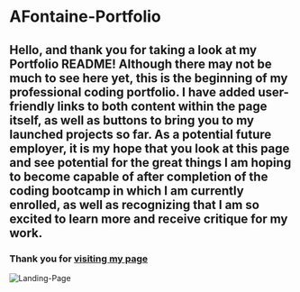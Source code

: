 # AFontaine-Portfolio

## Hello, and thank you for taking a look at my Portfolio README! Although there may not be much to see here yet, this is the beginning of my professional coding portfolio. I have added user-friendly links to both content within the page itself, as well as buttons to bring you to my launched projects so far. As a potential future employer, it is my hope that you look at this page and see potential for the great things I am hoping to become capable of after completion of the coding bootcamp in which I am currently enrolled, as well as recognizing that I am so excited to learn more and receive critique for my work.

### Thank you for [visiting my page](https://adifontaine.github.io/AFontaine-Portfolio/)

![Landing-Page](https://user-images.githubusercontent.com/92394725/143968984-11eedb78-9548-4d8f-a22a-bb570fd02acd.png)
